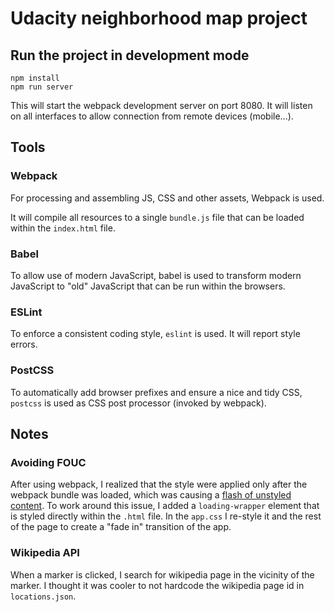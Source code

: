 # Udacity neighborhood map project

## Run the project in development mode

```shell
npm install
npm run server
```

This will start the webpack development server on port 8080. It will
listen on all interfaces to allow connection from remote devices (mobile...).

## Tools

### Webpack

For processing and assembling JS, CSS and other assets, Webpack is used.

It will compile all resources to a single `bundle.js` file that can be loaded
within the `index.html` file.

### Babel

To allow use of modern JavaScript, babel is used to transform modern
JavaScript to "old" JavaScript that can be run within the browsers.

### ESLint

To enforce a consistent coding style, `eslint` is used. It will report style
errors.

### PostCSS

To automatically add browser prefixes and ensure a nice and tidy CSS, `postcss`
is used as CSS post processor (invoked by webpack).

## Notes

### Avoiding FOUC

After using webpack, I realized that the style were applied only after the
webpack bundle was loaded, which was causing a [flash of unstyled content][1].
To work around this issue, I added a `loading-wrapper` element that is styled
directly within the `.html` file. In the `app.css` I re-style it and the rest
of the page to create a "fade in" transition of the app.

### Wikipedia API

When a marker is clicked, I search for wikipedia page in the vicinity
of the marker. I thought it was cooler to not hardcode the wikipedia page id
in `locations.json`.

[1]: https://en.wikipedia.org/wiki/Flash_of_unstyled_content
